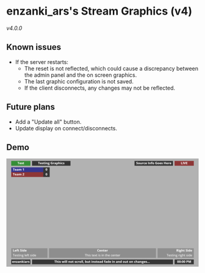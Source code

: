 # enzanki_ars's Stream Graphics (v4)

_v4.0.0_

## Known issues

- If the server restarts:
    - The reset is not reflected, which could cause a discrepancy between the admin panel and the on screen graphics.
    - The last graphic configuration is not saved.  
    - If the client disconnects, any changes may not be reflected.
    
## Future plans

- Add a "Update all" button.
- Update display on connect/disconnects.

## Demo

![alt text](https://raw.githubusercontent.com/enzanki-ars/stream-graphics/master/demo.png)

